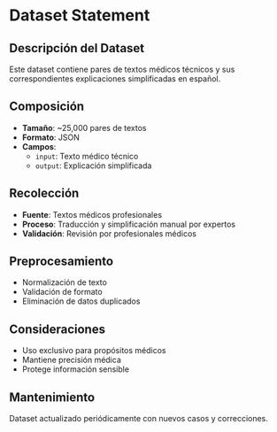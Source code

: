 # Dataset Statement

## Descripción del Dataset

Este dataset contiene pares de textos médicos técnicos y sus correspondientes explicaciones simplificadas en español.

## Composición

- **Tamaño**: ~25,000 pares de textos
- **Formato**: JSON
- **Campos**: 
  - `input`: Texto médico técnico
  - `output`: Explicación simplificada

## Recolección

- **Fuente**: Textos médicos profesionales
- **Proceso**: Traducción y simplificación manual por expertos
- **Validación**: Revisión por profesionales médicos

## Preprocesamiento

- Normalización de texto
- Validación de formato
- Eliminación de datos duplicados

## Consideraciones

- Uso exclusivo para propósitos médicos
- Mantiene precisión médica
- Protege información sensible

## Mantenimiento

Dataset actualizado periódicamente con nuevos casos y correcciones.